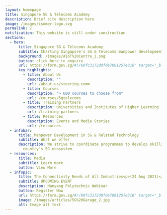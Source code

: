 ```yaml
---
layout: homepage
title: Singapore 5G & Telecoms Academy
description: Brief site description here
image: /images/isomer-logo.svg
permalink: /
notification: This website is still under construction
sections:
  - hero:
      title: Singapore 5G & Telecoms Academy
      subtitle: Charting Singapore's 5G & Telecoms manpower development with you
      background: /images/AIoT%20Centre_1.png
      button: click here to enquire
      url: https://form.gov.sg/#!/60fc3172d0fde7001257e316" target="_blank
      key_highlights:
        - title: About Us
          description: ""
          url: /about-us/steering-comm
        - title: Courses
          description: "> 600 courses to choose from"
          url: /courses/5gtelecoms
        - title: Training Partners
          description: Universities and Institutes of Higher Learning
          url: /training-partners
        - title: Resources
          description: Events and Media Stories
          url: /resources
  - infobar:
      title: Manpower Development in 5G & Related Technology
      subtitle: What we offer
      description: We strive to coordinate programmes to develop skills across the
        country's 5G ecosystem.
  - resources:
      title: Media
      subtitle: Learn more
      button: View More
  - infopic:
      title: The Connectivity Needs of All Industries<p>(24 Aug 2021)</p>
      subtitle: UPCOMING EVENT
      description: Nanyang Polytechnic Webinar
      button: Register Now
      url: https://form.gov.sg/#!/60fc3172d0fde7001257e316" target="_blank
      image: /images/articles/5G%20Garage_2.jpg
      alt: Image alt text
---
```

